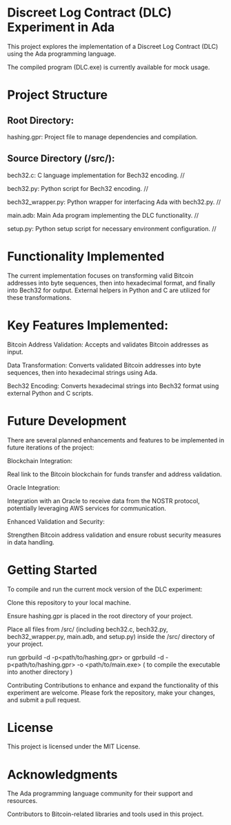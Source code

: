 Discreet Log Contract (DLC) Experiment in Ada
===================================================================
This project explores the implementation of a Discreet Log Contract (DLC) using the Ada programming language.

The compiled program (DLC.exe) is currently available for mock usage.

Project Structure
===================================================================
Root Directory:
-------------------------------------------------------------------
hashing.gpr: Project file to manage dependencies and compilation.

Source Directory (/src/):
-------------------------------------------------------------------
bech32.c: C language implementation for Bech32 encoding. //

bech32.py: Python script for Bech32 encoding. //

bech32_wrapper.py: Python wrapper for interfacing Ada with bech32.py. //

main.adb: Main Ada program implementing the DLC functionality. //

setup.py: Python setup script for necessary environment configuration. //

Functionality Implemented
==================================================================
The current implementation focuses on transforming valid Bitcoin addresses into byte sequences, then into hexadecimal format, and finally into Bech32 for output. External helpers in Python and C are utilized for these transformations.

Key Features Implemented:
==================================================================
Bitcoin Address Validation: Accepts and validates Bitcoin addresses as input.

Data Transformation: Converts validated Bitcoin addresses into byte sequences, then into hexadecimal strings using Ada.

Bech32 Encoding: Converts hexadecimal strings into Bech32 format using external Python and C scripts.

Future Development
===================================================================
There are several planned enhancements and features to be implemented in future iterations of the project:

Blockchain Integration:

Real link to the Bitcoin blockchain for funds transfer and address validation.

Oracle Integration:

Integration with an Oracle to receive data from the NOSTR protocol, potentially leveraging AWS services for communication.

Enhanced Validation and Security:

Strengthen Bitcoin address validation and ensure robust security measures in data handling.

Getting Started
===============================================
To compile and run the current mock version of the DLC experiment:

Clone this repository to your local machine.

Ensure hashing.gpr is placed in the root directory of your project.

Place all files from /src/ (including bech32.c, bech32.py, bech32_wrapper.py, main.adb, and setup.py) inside the /src/ directory of your project.

run gprbuild -d -p<path/to/hashing.gpr>
or
gprbuild -d -p<path/to/hashing.gpr> -o <path/to/main.exe> ( to compile the executable into another directory )

Contributing
Contributions to enhance and expand the functionality of this experiment are welcome. Please fork the repository, make your changes, and submit a pull request.

License
===============================================
This project is licensed under the MIT License.

Acknowledgments
===============================================
The Ada programming language community for their support and resources.

Contributors to Bitcoin-related libraries and tools used in this project.

